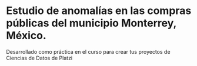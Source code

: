 # Estudio de anomalías en las compras públicas del municipio Monterrey, México. 
Desarrollado como práctica en el curso para crear tus proyectos de Ciencias de Datos de Platzi
